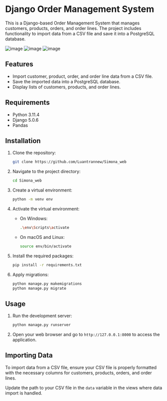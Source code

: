 # Django Order Management System

This is a Django-based Order Management System that manages customers, products, orders, and order lines. The project includes functionality to import data from a CSV file and save it into a PostgreSQL database.


![image](https://github.com/Luantrannew/Simona_web/assets/62492632/a2d8b62d-aea8-4d34-acc7-6e90e44b4172)
![image](https://github.com/Luantrannew/Simona_web/assets/62492632/5e8ae6c9-f856-43f9-908d-c3f2ac7551ae)
![image](https://github.com/Luantrannew/Simona_web/assets/62492632/df2a8e56-2be1-44c1-9177-052a964ac9b9)


## Features

- Import customer, product, order, and order line data from a CSV file.
- Save the imported data into a PostgreSQL database.
- Display lists of customers, products, and order lines.

## Requirements

- Python 3.11.4
- Django 5.0.6
- Pandas

## Installation

1. Clone the repository:
    ```bash
    git clone https://github.com/Luantrannew/Simona_web
    ```

2. Navigate to the project directory:
    ```bash
    cd Simona_web
    ```

3. Create a virtual environment:
    ```bash
    python -m venv env
    ```

4. Activate the virtual environment:
    - On Windows:
        ```bash
        .\env\Scripts\activate
        ```
    - On macOS and Linux:
        ```bash
        source env/bin/activate
        ```

5. Install the required packages:
    ```bash
    pip install -r requirements.txt
    ```

6. Apply migrations:
    ```bash
    python manage.py makemigrations
    python manage.py migrate
    ```

## Usage

1. Run the development server:
    ```bash
    python manage.py runserver
    ```

2. Open your web browser and go to `http://127.0.0.1:8000` to access the application.

## Importing Data

To import data from a CSV file, ensure your CSV file is properly formatted with the necessary columns for customers, products, orders, and order lines.

Update the path to your CSV file in the `data` variable in the views where data import is handled.


